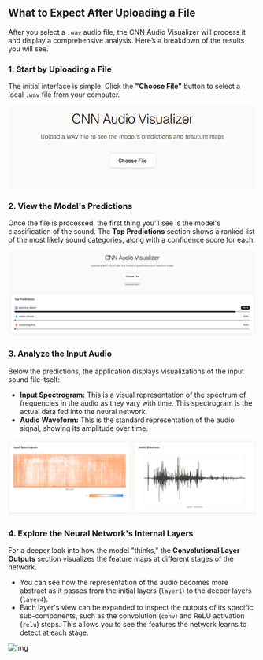 ## What to Expect After Uploading a File

After you select a `.wav` audio file, the CNN Audio Visualizer will process it and display a comprehensive analysis. Here’s a breakdown of the results you will see.

### 1. Start by Uploading a File

The initial interface is simple. Click the **"Choose File"** button to select a local `.wav` file from your computer.

![img](..\images\upload_file.png)

### 2. View the Model's Predictions

Once the file is processed, the first thing you'll see is the model's classification of the sound. The **Top Predictions** section shows a ranked list of the most likely sound categories, along with a confidence score for each.

![img](../images/predictions.png)

### 3. Analyze the Input Audio

Below the predictions, the application displays visualizations of the input sound file itself:

* **Input Spectrogram:** This is a visual representation of the spectrum of frequencies in the audio as they vary with time. This spectrogram is the actual data fed into the neural network.
* **Audio Waveform:** This is the standard representation of the audio signal, showing its amplitude over time.

![img](../images/waveform.png)

### 4. Explore the Neural Network's Internal Layers

For a deeper look into how the model "thinks," the **Convolutional Layer Outputs** section visualizes the feature maps at different stages of the network.

* You can see how the representation of the audio becomes more abstract as it passes from the initial layers (`layer1`) to the deeper layers (`layer4`).
* Each layer's view can be expanded to inspect the outputs of its specific sub-components, such as the convolution (`conv`) and ReLU activation (`relu`) steps. This allows you to see the features the network learns to detect at each stage.

![img]()

